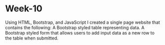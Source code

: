 # Week-10

Using HTML, Bootstrap, and JavaScript I created a single page website that contains the following: 
A Bootstrap styled table representing data. 
A Bootstrap styled form that allows users to add input data as a new row to the table when submitted.
